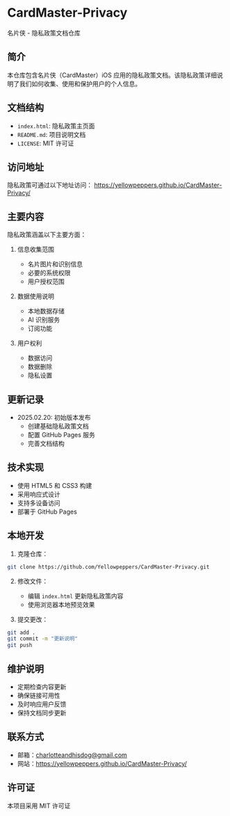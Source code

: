 # CardMaster-Privacy

名片侠 - 隐私政策文档仓库

## 简介

本仓库包含名片侠（CardMaster）iOS 应用的隐私政策文档。该隐私政策详细说明了我们如何收集、使用和保护用户的个人信息。

## 文档结构

- `index.html`: 隐私政策主页面
- `README.md`: 项目说明文档
- `LICENSE`: MIT 许可证

## 访问地址

隐私政策可通过以下地址访问：
https://yellowpeppers.github.io/CardMaster-Privacy/

## 主要内容

隐私政策涵盖以下主要方面：

1. 信息收集范围
   - 名片图片和识别信息
   - 必要的系统权限
   - 用户授权范围

2. 数据使用说明
   - 本地数据存储
   - AI 识别服务
   - 订阅功能

3. 用户权利
   - 数据访问
   - 数据删除
   - 隐私设置

## 更新记录

- 2025.02.20: 初始版本发布
  * 创建基础隐私政策文档
  * 配置 GitHub Pages 服务
  * 完善文档结构

## 技术实现

- 使用 HTML5 和 CSS3 构建
- 采用响应式设计
- 支持多设备访问
- 部署于 GitHub Pages

## 本地开发

1. 克隆仓库：
```bash
git clone https://github.com/Yellowpeppers/CardMaster-Privacy.git
```

2. 修改文件：
   - 编辑 `index.html` 更新隐私政策内容
   - 使用浏览器本地预览效果

3. 提交更改：
```bash
git add .
git commit -m "更新说明"
git push
```

## 维护说明

- 定期检查内容更新
- 确保链接可用性
- 及时响应用户反馈
- 保持文档同步更新

## 联系方式

- 邮箱：charlotteandhisdog@gmail.com
- 网站：https://yellowpeppers.github.io/CardMaster-Privacy/

## 许可证

本项目采用 MIT 许可证
